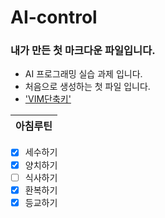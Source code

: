 # AI-control

### 내가 만든 첫 마크다운 파일입니다.

* AI 프로그래밍 실습 과제 입니다.
* 처음으로 생성하는 첫 파일 입니다.
* ['VIM단축키'](https://phoenixnap.com/kb/wp-content/uploads/2021/11/vim-commands-cheat-sheet-by-pnap.pdf)

|아침루틴|
|--|
-  [x] 세수하기
-  [x] 양치하기
-  [ ] 식사하기
-  [x] 환복하기
-  [x] 등교하기 
